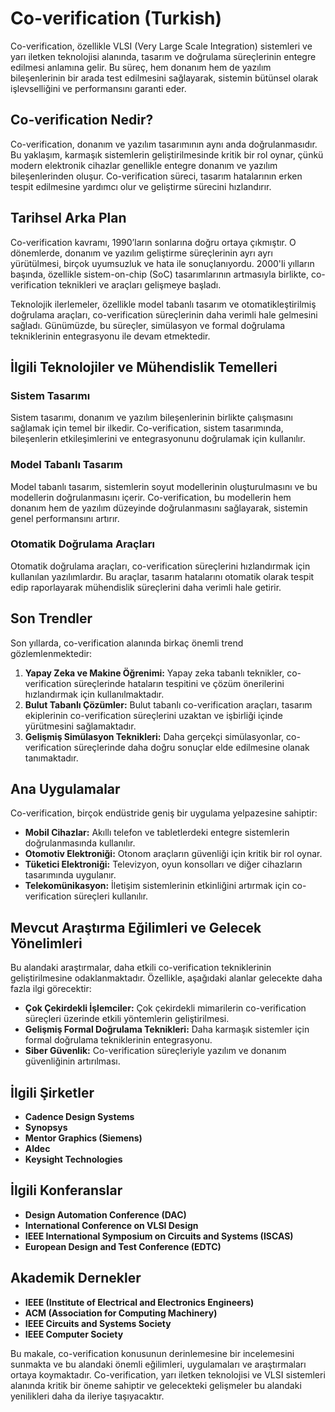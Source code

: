 # Co-verification (Turkish)

Co-verification, özellikle VLSI (Very Large Scale Integration) sistemleri ve yarı iletken teknolojisi alanında, tasarım ve doğrulama süreçlerinin entegre edilmesi anlamına gelir. Bu süreç, hem donanım hem de yazılım bileşenlerinin bir arada test edilmesini sağlayarak, sistemin bütünsel olarak işlevselliğini ve performansını garanti eder.

## Co-verification Nedir?

Co-verification, donanım ve yazılım tasarımının aynı anda doğrulanmasıdır. Bu yaklaşım, karmaşık sistemlerin geliştirilmesinde kritik bir rol oynar, çünkü modern elektronik cihazlar genellikle entegre donanım ve yazılım bileşenlerinden oluşur. Co-verification süreci, tasarım hatalarının erken tespit edilmesine yardımcı olur ve geliştirme sürecini hızlandırır.

## Tarihsel Arka Plan

Co-verification kavramı, 1990’ların sonlarına doğru ortaya çıkmıştır. O dönemlerde, donanım ve yazılım geliştirme süreçlerinin ayrı ayrı yürütülmesi, birçok uyumsuzluk ve hata ile sonuçlanıyordu. 2000'li yılların başında, özellikle sistem-on-chip (SoC) tasarımlarının artmasıyla birlikte, co-verification teknikleri ve araçları gelişmeye başladı. 

Teknolojik ilerlemeler, özellikle model tabanlı tasarım ve otomatikleştirilmiş doğrulama araçları, co-verification süreçlerinin daha verimli hale gelmesini sağladı. Günümüzde, bu süreçler, simülasyon ve formal doğrulama tekniklerinin entegrasyonu ile devam etmektedir.

## İlgili Teknolojiler ve Mühendislik Temelleri

### Sistem Tasarımı

Sistem tasarımı, donanım ve yazılım bileşenlerinin birlikte çalışmasını sağlamak için temel bir ilkedir. Co-verification, sistem tasarımında, bileşenlerin etkileşimlerini ve entegrasyonunu doğrulamak için kullanılır.

### Model Tabanlı Tasarım

Model tabanlı tasarım, sistemlerin soyut modellerinin oluşturulmasını ve bu modellerin doğrulanmasını içerir. Co-verification, bu modellerin hem donanım hem de yazılım düzeyinde doğrulanmasını sağlayarak, sistemin genel performansını artırır.

### Otomatik Doğrulama Araçları

Otomatik doğrulama araçları, co-verification süreçlerini hızlandırmak için kullanılan yazılımlardır. Bu araçlar, tasarım hatalarını otomatik olarak tespit edip raporlayarak mühendislik süreçlerini daha verimli hale getirir.

## Son Trendler

Son yıllarda, co-verification alanında birkaç önemli trend gözlemlenmektedir:

1. **Yapay Zeka ve Makine Öğrenimi:** Yapay zeka tabanlı teknikler, co-verification süreçlerinde hataların tespitini ve çözüm önerilerini hızlandırmak için kullanılmaktadır.
2. **Bulut Tabanlı Çözümler:** Bulut tabanlı co-verification araçları, tasarım ekiplerinin co-verification süreçlerini uzaktan ve işbirliği içinde yürütmesini sağlamaktadır.
3. **Gelişmiş Simülasyon Teknikleri:** Daha gerçekçi simülasyonlar, co-verification süreçlerinde daha doğru sonuçlar elde edilmesine olanak tanımaktadır.

## Ana Uygulamalar

Co-verification, birçok endüstride geniş bir uygulama yelpazesine sahiptir:

- **Mobil Cihazlar:** Akıllı telefon ve tabletlerdeki entegre sistemlerin doğrulanmasında kullanılır.
- **Otomotiv Elektroniği:** Otonom araçların güvenliği için kritik bir rol oynar.
- **Tüketici Elektroniği:** Televizyon, oyun konsolları ve diğer cihazların tasarımında uygulanır.
- **Telekomünikasyon:** İletişim sistemlerinin etkinliğini artırmak için co-verification süreçleri kullanılır.

## Mevcut Araştırma Eğilimleri ve Gelecek Yönelimleri

Bu alandaki araştırmalar, daha etkili co-verification tekniklerinin geliştirilmesine odaklanmaktadır. Özellikle, aşağıdaki alanlar gelecekte daha fazla ilgi görecektir:

- **Çok Çekirdekli İşlemciler:** Çok çekirdekli mimarilerin co-verification süreçleri üzerinde etkili yöntemlerin geliştirilmesi.
- **Gelişmiş Formal Doğrulama Teknikleri:** Daha karmaşık sistemler için formal doğrulama tekniklerinin entegrasyonu.
- **Siber Güvenlik:** Co-verification süreçleriyle yazılım ve donanım güvenliğinin artırılması.

## İlgili Şirketler

- **Cadence Design Systems**
- **Synopsys**
- **Mentor Graphics (Siemens)**
- **Aldec**
- **Keysight Technologies**

## İlgili Konferanslar

- **Design Automation Conference (DAC)**
- **International Conference on VLSI Design**
- **IEEE International Symposium on Circuits and Systems (ISCAS)**
- **European Design and Test Conference (EDTC)**

## Akademik Dernekler

- **IEEE (Institute of Electrical and Electronics Engineers)**
- **ACM (Association for Computing Machinery)**
- **IEEE Circuits and Systems Society**
- **IEEE Computer Society**

Bu makale, co-verification konusunun derinlemesine bir incelemesini sunmakta ve bu alandaki önemli eğilimleri, uygulamaları ve araştırmaları ortaya koymaktadır. Co-verification, yarı iletken teknolojisi ve VLSI sistemleri alanında kritik bir öneme sahiptir ve gelecekteki gelişmeler bu alandaki yenilikleri daha da ileriye taşıyacaktır.